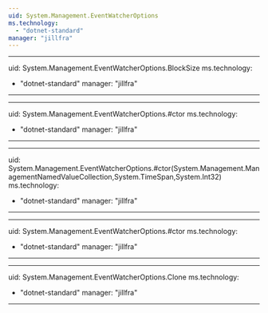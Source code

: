 ```yaml
---
uid: System.Management.EventWatcherOptions
ms.technology: 
  - "dotnet-standard"
manager: "jillfra"
---
```


---
uid: System.Management.EventWatcherOptions.BlockSize
ms.technology: 
  - "dotnet-standard"
manager: "jillfra"
---

---
uid: System.Management.EventWatcherOptions.#ctor
ms.technology: 
  - "dotnet-standard"
manager: "jillfra"
---

---
uid: System.Management.EventWatcherOptions.#ctor(System.Management.ManagementNamedValueCollection,System.TimeSpan,System.Int32)
ms.technology: 
  - "dotnet-standard"
manager: "jillfra"
---

---
uid: System.Management.EventWatcherOptions.#ctor
ms.technology: 
  - "dotnet-standard"
manager: "jillfra"
---

---
uid: System.Management.EventWatcherOptions.Clone
ms.technology: 
  - "dotnet-standard"
manager: "jillfra"
---
